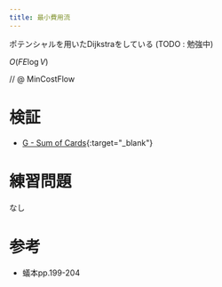 ```yaml
---
title: 最小費用流
---
```


ポテンシャルを用いたDijkstraをしている (TODO : 勉強中)

$O(FE \log V)$

// @ MinCostFlow

# 検証

* [G - Sum of Cards](https://atcoder.jp/contests/code-thanks-festival-2018-open/submissions/3836949){:target="_blank"}<!--_-->

# 練習問題

なし

# 参考

* 蟻本pp.199-204


